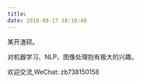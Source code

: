 ```yaml
---
title: 
date: 2018-08-17 18:10:48
---
```


某开渣硕。

对机器学习、NLP、图像处理抱有极大的兴趣。

欢迎交流,WeChat: zb738150158


